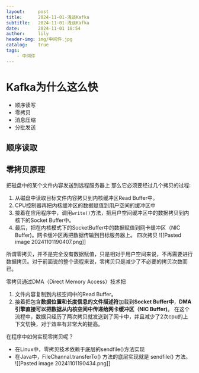 ```yaml
---
layout:     post
title:      2024-11-01-浅谈Kafka
subtitle:   2024-11-01-浅谈Kafka
date:       2024-11-01 18:54
author:     lily
header-img: img/中间件.jpg
catalog:    true
tags:
    - 中间件
---
```

# Kafka为什么这么快

- 顺序读写
- 零拷贝
- 消息压缩
- 分批发送

## 顺序读取



## 零拷贝原理

把磁盘中的某个文件内容发送到远程服务器上
那么它必须要经过几个拷贝的过程:

1. 从磁盘中读取目标文件内容拷贝到内核缓冲区Read Buffer中。
2. CPU控制器再把内核缓冲区的数据赋值到用户空间的缓冲区中
3. 接着在应用程序中，调用`write()`方法，把用户空间缓冲区中的数据拷贝到内核下的Socket Buffer中。
4. 最后，把在内核模式下的SocketBuffer中的数据赋值到网卡缓冲区（NIC Buffer)。网卡缓冲区再把数据传输到目标服务器上。
四次拷贝
![[Pasted image 20241101190407.png]]

所谓零拷贝，并不是完全没有数据赋值，只是相对于用户空间来说，不再需要进行数据拷贝。对于前面说的整个流程来说，零拷贝只是减少了不必要的拷贝次数而已。

零拷贝通过DMA（Direct Memory Access）技术把
1. 文件内容复制到内核空间中的Read Buffer。
2. 接着把包含**数据位置和长度信息的文件描述符**加载到**Socket Buffer中**，**DMA引擎直接可以把数据从内核空间中传递给网卡缓冲区（NIC Buffer)**。
在这个流程中，数据只经历了两次拷贝就发送到了网卡中，并且减少了2次cpu的上下文切换，对于效率有非常大的提高。

在程序中如何实现零拷贝呢？
- 在Linux中，零拷贝技术依赖于底层的sendfile()方法实现
- 在Java中，FileChannal.transferTo() 方法的底层实现就是 sendfile() 方法。
![[Pasted image 20241101190434.png]]